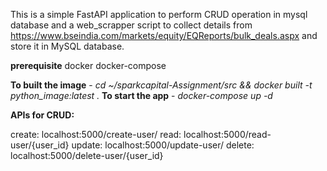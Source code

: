 This is a simple FastAPI application to perform CRUD operation in mysql database and a web_scrapper script to collect details from https://www.bseindia.com/markets/equity/EQReports/bulk_deals.aspx and store it in MySQL database.

**prerequisite**
docker
docker-compose

**To built the image** - _cd ~/sparkcapital-Assignment/src && docker built -t python_image:latest ._
**To start the app** - _docker-compose up -d_


**APIs for CRUD:**

create: localhost:5000/create-user/
read: localhost:5000/read-user/{user_id}
update: localhost:5000/update-user/
delete: localhost:5000/delete-user/{user_id}